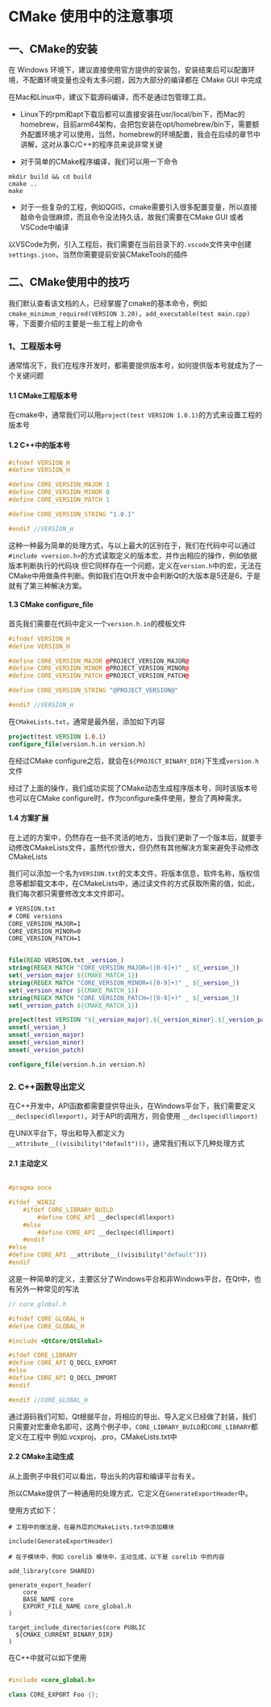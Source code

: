 # CMake 使用中的注意事项

## 一、CMake的安装

在 Windows 环境下，建议直接使用官方提供的安装包，安装结束后可以配置环境，不配置环境变量也没有太多问题，因为大部分的编译都在 CMake GUI 中完成

在Mac和Linux中，建议下载源码编译，而不是通过包管理工具。

* Linux下的rpm和apt下载后都可以直接安装在usr/local/bin下，而Mac的homebrew，目前arm64架构，会把包安装在opt/homebrew/bin下，需要额外配置环境才可以使用，当然，homebrew的环境配置，我会在后续的章节中讲解，这对从事C/C++的程序员来说非常关键

* 对于简单的CMake程序编译，我们可以用一下命令

```
mkdir build && cd build
cmake ..
make
```

* 对于一些复杂的工程，例如QGIS，cmake需要引入很多配置变量，所以直接敲命令会很麻烦，而且命令没法持久话，故我们需要在CMake GUI 或者 VSCode中编译

以VSCode为例，引入工程后，我们需要在当前目录下的`.vscode`文件夹中创建`settings.json`，当然你需要提前安装CMakeTools的插件



## 二、CMake使用中的技巧

我们默认查看该文档的人，已经掌握了cmake的基本命令，例如`cmake_minimum_required(VERSION 3.20)`，`add_executable(test main.cpp)`等，下面要介绍的主要是一些工程上的命令

### 1、工程版本号

通常情况下，我们在程序开发时，都需要提供版本号，如何提供版本号就成为了一个关键问题

#### 1.1 CMake工程版本号

在cmake中，通常我们可以用`project(test VERSION 1.0.1)`的方式来设置工程的版本号

#### 1.2 C++中的版本号

```c++
#ifndef VERSION_H
#define VERSION_H

#define CORE_VERSION_MAJOR 1
#define CORE_VERSION_MINOR 0
#define CORE_VERSION_PATCH 1

#define CORE_VERSION_STRING "1.0.1"

#endif //VERSION_H
```

这种一种最为简单的处理方式，与以上最大的区别在于，我们在代码中可以通过`#include <version.h>`的方式读取定义的版本宏，并作出相应的操作，例如依据版本判断执行的代码块
但它同样存在一个问题，定义在`version.h`中的宏，无法在CMake中用做条件判断。例如我们在Qt开发中会判断Qt的大版本是5还是6，于是就有了第三种解决方案。

#### 1.3 CMake configure_file

首先我们需要在代码中定义一个`version.h.in`的模板文件
```C++
#ifndef VERSION_H
#define VERSION_H

#define CORE_VERSION_MAJOR @PROJECT_VERSION_MAJOR@
#define CORE_VERSION_MINOR @PROJECT_VERSION_MINOR@
#define CORE_VERSION_PATCH @PROJECT_VERSION_PATCH@

#define CORE_VERSION_STRING "@PROJECT_VERSION@"

#endif //VERSION_H
```

在`CMakeLists.txt`，通常是最外层，添加如下内容
```CMake
project(test VERSION 1.0.1)
configure_file(version.h.in version.h)
```

在经过CMake configure之后，就会在`${PROJECT_BINARY_DIR}`下生成`version.h`文件

经过了上面的操作，我们成功实现了CMake动态生成程序版本号，同时该版本号也可以在CMake configure时，作为configure条件使用，整合了两种需求。

#### 1.4 方案扩展

在上述的方案中，仍然存在一些不灵活的地方，当我们更新了一个版本后，就要手动修改CMakeLists文件，虽然代价很大，但仍然有其他解决方案来避免手动修改CMakeLists

我们可以添加一个名为`VERSION.txt`的文本文件，将版本信息，软件名称，版权信息等都卸载文本中，在CMakeLists中，通过读文件的方式获取所需的值，如此，我们每次都只需要修改文本文件即可。


```txt
# VERSION.txt
# CORE versions
CORE_VERSION_MAJOR=1
CORE_VERSION_MINOR=0
CORE_VERSION_PATCH=1
```

```CMake

file(READ VERSION.txt _version_)
string(REGEX MATCH "CORE_VERSION_MAJOR=([0-9]+)" _ ${_version_})
set(_version_major ${CMAKE_MATCH_1})
string(REGEX MATCH "CORE_VERSION_MINOR=([0-9]+)" _ ${_version_})
set(_version_minor ${CMAKE_MATCH_1})
string(REGEX MATCH "CORE_VERSION_PATCH=([0-9]+)" _ ${_version_})
set(_version_patch ${CMAKE_MATCH_1})

project(test VERSION "${_version_major}.${_version_minor}.${_version_patch}")
unset(_version_)
unset(_version_major)
unset(_version_minor)
unset(_version_patch)

configure_file(version.h.in version.h)

```

### 2. C++函数导出定义

在C++开发中，API函数都需要提供导出头，在Windows平台下，我们需要定义 `__declspec(dllexport)`，对于API的调用方，则会使用 `__declspec(dllimport)`

在UNIX平台下，导出和导入都定义为`__attribute__((visibility("default")))`，通常我们有以下几种处理方式

#### 2.1 主动定义
```C++

#pragma once

#ifdef _WIN32
    #ifdef CORE_LIBRARY_BUILD
        #define CORE_API __declspec(dllexport)
    #else
        #define CORE_API __declspec(dllimport)
    #endif
#else
#define CORE_API __attribute__((visibility("default")))
#endif

```

这是一种简单的定义，主要区分了Windows平台和非Windows平台，在Qt中，也有另外一种常见的写法
```C++
// core_global.h

#ifndef CORE_GLOBAL_H
#define CORE_GLOBAL_H

#include <QtCore/QtGlobal>

#ifdef CORE_LIBRARY
#define CORE_API Q_DECL_EXPORT
#else
#define CORE_API Q_DECL_IMPORT
#endif

#endif //CORE_GLOBAL_H
```

通过源码我们可知，Qt根据平台，将相应的导出、导入定义已经做了封装，我们只需要对宏重命名即可，这两个例子中，`CORE_LIBRARY_BUILD`和`CORE_LIBRARY`都定义在工程中
例如.vcxproj，.pro，CMakeLists.txt中

#### 2.2 CMake主动生成

从上面例子中我们可以看出，导出头的内容和编译平台有关。

所以CMake提供了一种通用的处理方式，它定义在`GenerateExportHeader`中。

使用方式如下：

```CMakeLists
# 工程中的做法是，在最外层的CMakeLists.txt中添加模块

include(GenerateExportHeader)

# 在子模块中，例如 corelib 模块中，主动生成，以下是 corelib 中的内容

add_library(core SHARED)

generate_export_header( 
    core
    BASE_NAME core
    EXPORT_FILE_NAME core_global.h
)

target_include_directories(core PUBLIC
  ${CMAKE_CURRENT_BINARY_DIR}
)

```

在C++中就可以如下使用
```C++

#include <core_global.h>

class CORE_EXPORT Foo {};
```

